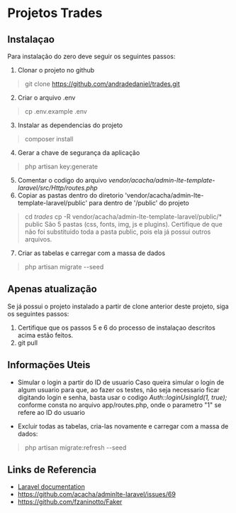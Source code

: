 # Projetos Trades


## Instalaçao

Para instalação do zero deve seguir os seguintes passos:

1. Clonar o projeto no github 
> git clone https://github.com/andradedaniel/trades.git
2. Criar o arquivo .env
> cp .env.example .env
3. Instalar as dependencias do projeto 
> composer install
4. Gerar a chave de segurança da aplicação
> php artisan key:generate
5. Comentar o codigo do arquivo *vendor/acacha/admin-lte-template-laravel/src/Http/routes.php*
6. Copiar as pastas dentro do diretorio 'vendor/acacha/admin-lte-template-laravel/public' para dentro de '/public' do projeto
> cd _trades_
> cp -R vendor/acacha/admin-lte-template-laravel/public/* public
São 5 pastas (css, fonts, img, js e plugins). Certifique de que não foi substituido toda a pasta public, pois ela já possui outros arquivos.
7. Criar as tabelas e carregar com a massa de dados
> php artisan migrate --seed

## Apenas atualização

Se já possui o projeto instalado a partir de clone anterior deste projeto, siga os seguintes passos:

1. Certifique que os passos 5 e 6 do processo de instalaçao descritos acima estão feitos.
2. git pull


## Informações Uteis

* Simular o login a partir do ID de usuario
Caso queira simular o login de algum usuario para que, ao fazer os testes, não seja necessario ficar digitando login e senha, basta
usar o codigo _Auth::loginUsingId(1, true);_ conforme consta no arquivo app/routes.php, onde o parametro "1" se refere ao ID do usuario

* Excluir todas as tabelas, cria-las novamente e carregar com a massa de dados:
> php artisan migrate:refresh --seed



## Links de Referencia

* [Laravel documentation](http://laravel.com/docs/contributions)
* https://github.com/acacha/adminlte-laravel/issues/69
* https://github.com/fzaninotto/Faker

